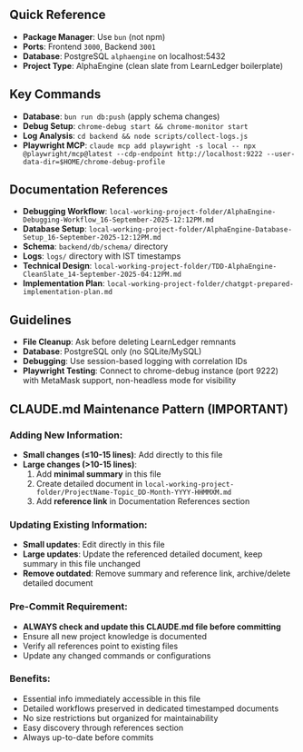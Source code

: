 ## Quick Reference

- **Package Manager**: Use `bun` (not npm)
- **Ports**: Frontend `3000`, Backend `3001`
- **Database**: PostgreSQL `alphaengine` on localhost:5432
- **Project Type**: AlphaEngine (clean slate from LearnLedger boilerplate)

## Key Commands

- **Database**: `bun run db:push` (apply schema changes)
- **Debug Setup**: `chrome-debug start && chrome-monitor start`
- **Log Analysis**: `cd backend && node scripts/collect-logs.js`
- **Playwright MCP**: `claude mcp add playwright -s local -- npx @playwright/mcp@latest --cdp-endpoint http://localhost:9222 --user-data-dir=$HOME/chrome-debug-profile`

## Documentation References

- **Debugging Workflow**: `local-working-project-folder/AlphaEngine-Debugging-Workflow_16-September-2025-12:12PM.md`
- **Database Setup**: `local-working-project-folder/AlphaEngine-Database-Setup_16-September-2025-12:12PM.md`
- **Schema**: `backend/db/schema/` directory
- **Logs**: `logs/` directory with IST timestamps
- **Technical Design**: `local-working-project-folder/TDD-AlphaEngine-CleanSlate_14-September-2025-04:12PM.md`
- **Implementation Plan**: `local-working-project-folder/chatgpt-prepared-implementation-plan.md`

## Guidelines

- **File Cleanup**: Ask before deleting LearnLedger remnants
- **Database**: PostgreSQL only (no SQLite/MySQL)
- **Debugging**: Use session-based logging with correlation IDs
- **Playwright Testing**: Connect to chrome-debug instance (port 9222) with MetaMask support, non-headless mode for visibility

## CLAUDE.md Maintenance Pattern (IMPORTANT)

### Adding New Information:
- **Small changes (≤10-15 lines)**: Add directly to this file
- **Large changes (>10-15 lines)**:
  1. Add **minimal summary** in this file
  2. Create detailed document in `local-working-project-folder/ProjectName-Topic_DD-Month-YYYY-HHMMXM.md`
  3. Add **reference link** in Documentation References section

### Updating Existing Information:
- **Small updates**: Edit directly in this file
- **Large updates**: Update the referenced detailed document, keep summary in this file unchanged
- **Remove outdated**: Remove summary and reference link, archive/delete detailed document

### Pre-Commit Requirement:
- **ALWAYS check and update this CLAUDE.md file before committing**
- Ensure all new project knowledge is documented
- Verify all references point to existing files
- Update any changed commands or configurations

### Benefits:
- Essential info immediately accessible in this file
- Detailed workflows preserved in dedicated timestamped documents
- No size restrictions but organized for maintainability
- Easy discovery through references section
- Always up-to-date before commits
